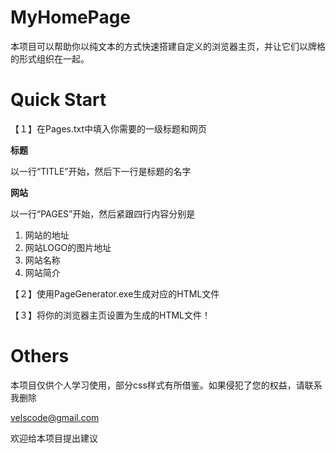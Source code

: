 # MyHomePage

本项目可以帮助你以纯文本的方式快速搭建自定义的浏览器主页，并让它们以牌格的形式组织在一起。

# Quick Start

【１】在Pages.txt中填入你需要的一级标题和网页

**标题**

以一行“TITLE”开始，然后下一行是标题的名字

**网站**

以一行“PAGES”开始，然后紧跟四行内容分别是

1. 网站的地址
2. 网站LOGO的图片地址
3. 网站名称
4. 网站简介



【２】使用PageGenerator.exe生成对应的HTML文件

【３】将你的浏览器主页设置为生成的HTML文件！

# Others

本项目仅供个人学习使用，部分css样式有所借鉴。如果侵犯了您的权益，请联系我删除

velscode@gmail.com

欢迎给本项目提出建议